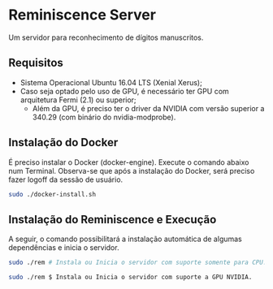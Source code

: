 # Reminiscence Server
Um servidor para reconhecimento de dígitos manuscritos.

## Requisitos
- Sistema Operacional Ubuntu 16.04 LTS (Xenial Xerus);
- Caso seja optado pelo uso de GPU, é necessário ter GPU com arquitetura Fermi (2.1) ou superior;
  - Além da GPU, é preciso ter o driver da NVIDIA com versão superior a 340.29 (com binário do nvidia-modprobe).
  
## Instalação do Docker
É preciso instalar o Docker (docker-engine). Execute o comando abaixo num Terminal. Observa-se que após a instalação do Docker, será preciso fazer logoff da sessão de usuário.

```bash
sudo ./docker-install.sh
```

## Instalação do Reminiscence e Execução
A seguir, o comando possibilitará a instalação automática de algumas dependências e inicia o servidor.

```bash
sudo ./rem # Instala ou Inicia o servidor com suporte somente para CPU.
```

```bash
sudo ./rem $ Instala ou Inicia o servidor com suporte a GPU NVIDIA.
```

